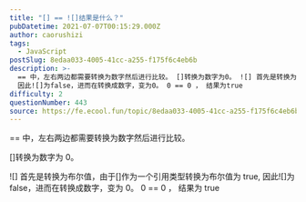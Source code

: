 ```yaml
---
title: "[] == ![]结果是什么？"
pubDatetime: 2021-07-07T00:15:29.000Z
author: caorushizi
tags:
  - JavaScript
postSlug: 8edaa033-4005-41cc-a255-f175f6c4eb6b
description: >-
  == 中，左右两边都需要转换为数字然后进行比较。 []转换为数字为0。 ![] 首先是转换为布尔值，由于[]作为一个引用类型转换为布尔值为true,
  因此![]为false，进而在转换成数字，变为0。 0 == 0 ， 结果为true
difficulty: 2
questionNumber: 443
source: https://fe.ecool.fun/topic/8edaa033-4005-41cc-a255-f175f6c4eb6b
---
```


== 中，左右两边都需要转换为数字然后进行比较。

[]转换为数字为 0。

![] 首先是转换为布尔值，由于[]作为一个引用类型转换为布尔值为 true, 因此![]为 false，进而在转换成数字，变为 0。 0 == 0 ， 结果为 true
